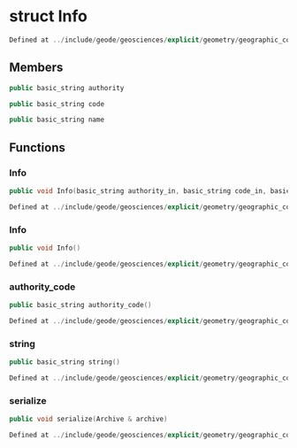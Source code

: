 # struct Info

```cpp
Defined at ../include/geode/geosciences/explicit/geometry/geographic_coordinate_system.h#46
```

## Members

```cpp
public basic_string authority

```

```cpp
public basic_string code

```

```cpp
public basic_string name

```



## Functions

### Info

```cpp
public void Info(basic_string authority_in, basic_string code_in, basic_string name_in)
```

```cpp
Defined at ../include/geode/geosciences/explicit/geometry/geographic_coordinate_system.h#48
```

### Info

```cpp
public void Info()
```

```cpp
Defined at ../include/geode/geosciences/explicit/geometry/geographic_coordinate_system.h#56
```

### authority_code

```cpp
public basic_string authority_code()
```

```cpp
Defined at ../include/geode/geosciences/explicit/geometry/geographic_coordinate_system.h#58
```

### string

```cpp
public basic_string string()
```

```cpp
Defined at ../include/geode/geosciences/explicit/geometry/geographic_coordinate_system.h#63
```

### serialize

```cpp
public void serialize(Archive & archive)
```

```cpp
Defined at ../include/geode/geosciences/explicit/geometry/geographic_coordinate_system.h#69
```



